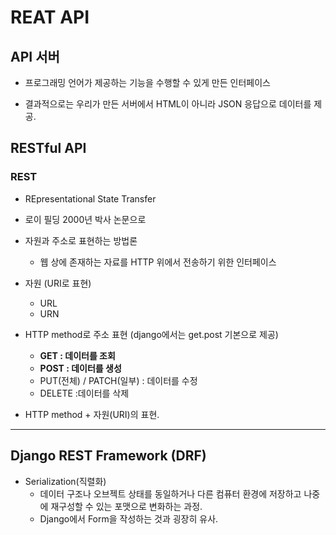 # REAT API

## API 서버

- 프로그래밍 언어가 제공하는 기능을 수행할 수 있게 만든 인터페이스

- 결과적으로는 우리가 만든 서버에서 HTML이 아니라 JSON 응답으로 데이터를 제공.



## RESTful API

### REST

- REpresentational State Transfer

- 로이 필딩 2000년 박사 논문으로
- 자원과 주소로 표현하는 방법론
  - 웹 상에 존재하는 자료를 HTTP 위에서 전송하기 위한 인터페이스

- 자원 (URI로 표현)
  - URL
  - URN
- HTTP method로 주소 표현 (django에서는 get.post 기본으로 제공)
  - **GET : 데이터를 조회**
  - **POST : 데이터를 생성**
  - PUT(전체) / PATCH(일부) : 데이터를 수정
  - DELETE :데이터를 삭제
- HTTP method + 자원(URI)의 표현.

***



## Django REST Framework (DRF)

- Serialization(직렬화)
  - 데이터 구조나 오브젝트 상태를 동일하거나 다른 컴퓨터 환경에 저장하고 나중에 재구성할 수 있는 포맷으로 변화하는 과정.
  - Django에서 Form을 작성하는 것과 굉장히 유사.

